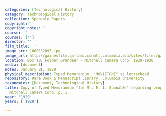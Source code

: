 ```yaml
---
categories: [Technological History]
category: Technological History
collection: Sponable Papers
copyright: ''
copyright_notes: ''
course: ''
courses: ['']
director: ''
film_title: ''
image_src: 1000102095.jpg
image_url: http://gainesfilm.qa-lamp.ccnmtl.columbia.edu/sites/files/gainesfilm/images/1000102095.jpg
location: Box 10, Folder Grandeur - Mitchell Camera Corp, 1929-1930
media: [document]
notes: January 21, 1929
physical_description: Typed Memorandum, "MOVIETONE" as letterhead
repository: Rare Book & Manuscript Library, Columbia University
taxonomies: [Document, Technological History]
title: Copy of Typed Memorandum "for Mr. E. I. Sponable" regarding proposal to purchase
  Mitchell Camera Corp, p. 1
year: '1929'
years: ['1929']

---
```

